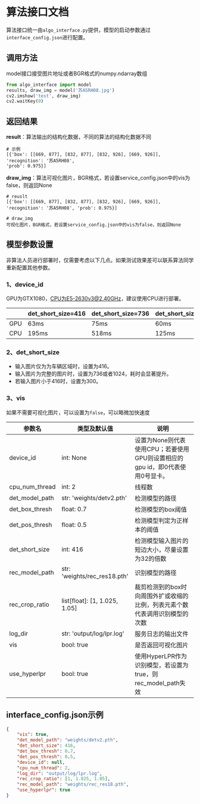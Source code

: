 # 算法接口文档

算法接口统一由`algo_interface.py`提供，模型的启动参数通过`interface_config.json`进行配置。



## 调用方法

model接口接受图片地址或者BGR格式的numpy.ndarray数组

```python 
from algo_interface import model
results, draw_img = model('苏A5RH08.jpg')
cv2.imshow('test', draw_img)
cv2.waitKey(0)
```



## 返回结果

**result**：算法输出的结构化数据，不同的算法的结构化数据不同

```
# 示例
[{'box': [[669, 877], [832, 877], [832, 926], [669, 926]], 
'recognition': '苏A5RH08', 
'prob': 0.975}] 
```

**draw_img**：算法可视化图片，BGR格式，若设置service_config.json中的vis为false，则返回None

```
# reuslt
[{'box': [[669, 877], [832, 877], [832, 926], [669, 926]], 'recognition': '苏A5RH08', 'prob': 0.975}]

# draw_img
可视化图片，BGR格式，若设置service_config.json中的vis为false，则返回None
```



## 模型参数设置

非算法人员进行部署时，仅需要考虑以下几点。如果测试效果差可以联系算法同学重新配置其他参数。

### 1、device_id

GPU为GTX1080，CPU为E5-2630v3@2.40GHz，建议使用CPU进行部署。

|      | det_short_size=416 | det_short_size=736 | det_short_size=300 |
| ---- | ------------------ | ------------------ | ------------------ |
| GPU  | 63ms               | 75ms               | 60ms               |
| CPU  | 195ms              | 518ms              | 125ms              |

### 2、det_short_size  

- 输入图片仅为为车辆区域时，设置为416。
- 输入图片为完整的图片时，设置为736或者1024，耗时会显著提升。
- 若输入图片小于416时，设置为300。

### 3、vis

如果不需要可视化图片，可以设置为`false`，可以略微加快速度



| 参数名         | 类型及默认值                  | 说明                                                         |
| -------------- | ----------------------------- | ------------------------------------------------------------ |
| device_id      | int: None                     | 设置为None则代表使用CPU；若要使用GPU则设置相应的gpu id，即0代表使用0号显卡。 |
| cpu_num_thread | int: 2                        | 线程数                                                       |
| det_model_path | str: 'weights/detv2.pth'      | 检测模型的路径                                               |
| det_box_thresh | float: 0.7                    | 检测模型的box阈值                                            |
| det_pos_thresh | float: 0.5                    | 检测模型判定为正样本的阈值                                   |
| det_short_size | int: 416                      | 检测模型输入图片的短边大小，尽量设置为32的倍数               |
| rec_model_path | str: 'weights/rec_res18.pth'  | 识别模型的路径                                               |
| rec_crop_ratio | list[float]: [1, 1.025, 1.05] | 裁剪检测到的box时向周围外扩或收缩的比例，列表元素个数代表调用识别模型的次数 |
| log_dir        | str: 'output/log/lpr.log'     | 服务日志的输出文件                                           |
| vis            | bool: true                    | 是否返回可视化图片                                           |
| use_hyperlpr   | bool: true                    | 使用HyperLPR作为识别模型，若设置为true，则rec_model_path失效 |



## interface_config.json示例


```json
{
    "vis": true,
    "det_model_path": "weights/detv2.pth",
    "det_short_size": 416,
    "det_box_thresh": 0.7,
    "det_pos_thresh": 0.5,
    "device_id": null,
    "cpu_num_thread": 2,
    "log_dir": "output/log/lpr.log",
    "rec_crop_ratio": [1, 1.025, 1.05],
    "rec_model_path": "weights/rec_res18.pth",
    "use_hyperlpr": true
}
```

